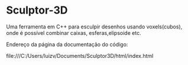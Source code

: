 # Sculptor-3D
Uma ferramenta em C++ para esculpir desenhos usando voxels(cubos), onde é possível combinar caixas, esferas,elipsoide etc.

Endereço da página da documentação do código:

file:///C:/Users/luizv/Documents/Sculptor3D/html/index.html
